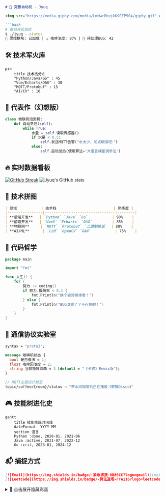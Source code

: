 ```markdown
# 🤖 究极自动机 · Jyuq 

<img src="https://media.giphy.com/media/LmNwrBhejkK9EFP504/giphy.gif" width="280" align="right">

```bash
# 每日开机自检
$ ./jyuq --status
🧠 思维模块: 已加载 | ☕ 咖啡浓度: 87% | 🐛 待处理BUG: 42
```

## 🛠️ 技术军火库

```mermaid
pie
    title 技术栈分布
    "Python/Java/Go" : 45
    "Vue/Echarts/DAG" : 30
    "MQTT/Protobuf" : 15
    "AI/CV" : 10
```

## 🚀 代表作（幻想版）

```python
class 物联网泡面机:
    def 自动烹饪(self):
        while True:
            水量 = self.读取传感器()
            if 水量 < 0.5:
                self.发送MQTT告警("水太少，加点眼泪吧💧")
            else:
                self.启动加热(使用算法='大语言模型调参法')
```

## 🔥 实时数据看板

[![GitHub Streak](https://streak-stats.demolab.com/?user=amazingjyuq)](https://git.io/streak-stats)
![Jyuq's GitHub stats](https://github-readme-stats.vercel.app/api?username=amazingjyuq&show_icons=true&theme=radical)

## 🧩 技术拼图

```markdown
| 领域           | 技术栈                          | 熟练度 |
|----------------|--------------------------------|--------|
| **后端开发**   | `Python` `Java` `Go`           | 90%    |
| **前端开发**   | `Vue3` `Echarts` `DAG`         | 85%    |
| **物联网**     | `MQTT` `Protobuf` `二进制协议`  | 80%    |
| **AI/ML**      | `LLM` `OpenCV` `GAN`           | 75%    |
```

## 📜 代码哲学

```go
package main

import "fmt"

func 人生() {
    for {
        努力 := coding()
        if 努力.报酬率 < 0.1 {
            fmt.Println("换个姿势继续卷！")
        } else {
            fmt.Println("BUG改完了？不存在的！")
        }
    }
}
```

## 📡 通信协议实验室

```protobuf
syntax = "proto3";

message 咖啡机状态 {
  bool 是否煮沸 = 1;
  float 咖啡因浓度 = 2;
  string 当前播放歌曲 = 3 [default = "《卡农》Remix版"];
}

// MQTT主题设计规范
topic/coffee/{room}/status → "茶水间咖啡机正在播放《野狼Disco》"
```

## 🎮 技能树进化史

```mermaid
gantt
    title 技能修炼时间线
    dateFormat  YYYY-MM
    section 语言
    Python :done, 2020-01, 2021-06
    Java :active, 2021-07, 2022-12
    Go :crit, 2023-01, 2024-12
```

## 📬 捕捉方式

```markdown
[![Email](https://img.shields.io/badge/-紧急求援-8B89CC?logo=gmail)](mailto:your_email@example.com)
[![LeetCode](https://img.shields.io/badge/-算法道场-FFA116?logo=leetcode)](https://leetcode.com/yourprofile)
```

<details>
<summary>🎁 点击展开隐藏彩蛋</summary>

```javascript
// 防秃头算法（测试版）
function 保护发际线() {
  setInterval(() => {
    document.querySelectorAll('bug').forEach(bug => {
      bug.fix().then(头发 => 头发.grow(0.0001))
    })
  }, 1000 * 60 * 60 * 24) // 每天执行一次
}
```
</details>


